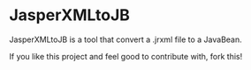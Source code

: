 # JasperXMLtoJB
JasperXMLtoJB is a tool that convert a .jrxml file to a JavaBean.

If you like this project and feel good to contribute with, fork this!